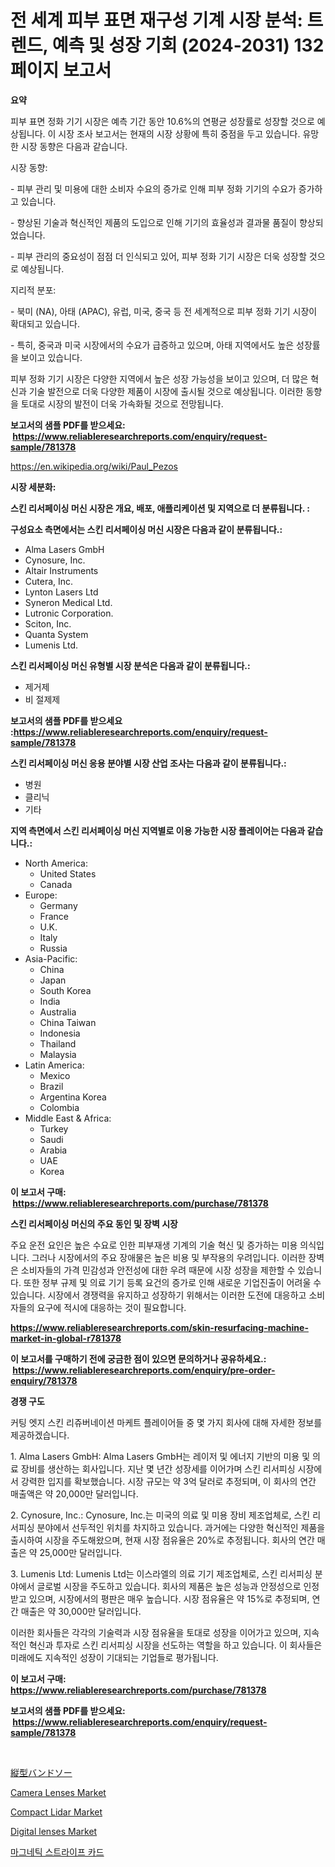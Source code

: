 <p><h1>전 세계 피부 표면 재구성 기계 시장 분석: 트렌드, 예측 및 성장 기회 (2024-2031) 132페이지 보고서</h1></p><p><strong>요약</strong></p>
<p><p>피부 표면 정화 기기 시장은 예측 기간 동안 10.6%의 연평균 성장률로 성장할 것으로 예상됩니다. 이 시장 조사 보고서는 현재의 시장 상황에 특히 중점을 두고 있습니다. 유망한 시장 동향은 다음과 같습니다.</p><p>시장 동향:</p><p>- 피부 관리 및 미용에 대한 소비자 수요의 증가로 인해 피부 정화 기기의 수요가 증가하고 있습니다.</p><p>- 향상된 기술과 혁신적인 제품의 도입으로 인해 기기의 효율성과 결과물 품질이 향상되었습니다.</p><p>- 피부 관리의 중요성이 점점 더 인식되고 있어, 피부 정화 기기 시장은 더욱 성장할 것으로 예상됩니다.</p><p>지리적 분포:</p><p>- 북미 (NA), 아태 (APAC), 유럽, 미국, 중국 등 전 세계적으로 피부 정화 기기 시장이 확대되고 있습니다.</p><p>- 특히, 중국과 미국 시장에서의 수요가 급증하고 있으며, 아태 지역에서도 높은 성장률을 보이고 있습니다.</p><p>피부 정화 기기 시장은 다양한 지역에서 높은 성장 가능성을 보이고 있으며, 더 많은 혁신과 기술 발전으로 더욱 다양한 제품이 시장에 출시될 것으로 예상됩니다. 이러한 동향을 토대로 시장의 발전이 더욱 가속화될 것으로 전망됩니다.</p></p>
<p><strong>보고서의 샘플 PDF를 받으세요: &nbsp;<a href="https://www.reliableresearchreports.com/enquiry/request-sample/781378">https://www.reliableresearchreports.com/enquiry/request-sample/781378</a></strong></p>
<p><a href="https://en.wikipedia.org/wiki/Paul_Pezos">https://en.wikipedia.org/wiki/Paul_Pezos</a></p>
<p><strong>시장 세분화:</strong></p>
<p><strong> 스킨 리서페이싱 머신 시장은 개요, 배포, 애플리케이션 및 지역으로 더 분류됩니다. :</strong></p>
<p><strong>구성요소 측면에서는 스킨 리서페이싱 머신 시장은 다음과 같이 분류됩니다.:</strong></p>
<p><ul><li>Alma Lasers GmbH</li><li>Cynosure, Inc.</li><li>Altair Instruments</li><li>Cutera, Inc.</li><li>Lynton Lasers Ltd</li><li>Syneron Medical Ltd.</li><li>Lutronic Corporation.</li><li>Sciton, Inc.</li><li>Quanta System</li><li>Lumenis Ltd.</li></ul></p>
<p><strong> 스킨 리서페이싱 머신 유형별 시장 분석은 다음과 같이 분류됩니다.:</strong></p>
<p><ul><li>제거제</li><li>비 절제제</li></ul></p>
<p><strong>보고서의 샘플 PDF를 받으세요 :<a href="https://www.reliableresearchreports.com/enquiry/request-sample/781378">https://www.reliableresearchreports.com/enquiry/request-sample/781378</a></strong></p>
<p><strong> 스킨 리서페이싱 머신 응용 분야별 시장 산업 조사는 다음과 같이 분류됩니다.:</strong></p>
<p><ul><li>병원</li><li>클리닉</li><li>기타</li></ul></p>
<p><strong>지역 측면에서 스킨 리서페이싱 머신 지역별로 이용 가능한 시장 플레이어는 다음과 같습니다.:</strong></p>
<p><ul>
    <li>
        North America:
        <ul>
            <li>United States</li>
            <li>Canada</li>
        </ul>
    </li>
    <li>
        Europe:
        <ul>
            <li>Germany</li>
            <li>France</li>
            <li>U.K.</li>
            <li>Italy</li>
            <li>Russia</li>
        </ul>
    </li>
    <li>
        Asia-Pacific:
        <ul>
            <li>China</li>
            <li>Japan</li>
            <li>South Korea</li>
            <li>India</li>
            <li>Australia</li>
            <li>China Taiwan</li>
            <li>Indonesia</li>
            <li>Thailand</li>
            <li>Malaysia</li>
        </ul>
    </li>
    <li>
        Latin America:
        <ul>
            <li>Mexico</li>
            <li>Brazil</li>
            <li>Argentina Korea</li>
            <li>Colombia</li>
        </ul>
    </li>
    <li>
        Middle East & Africa:
        <ul>
            <li>Turkey</li>
            <li>Saudi</li>
            <li>Arabia</li>
            <li>UAE</li>
            <li>Korea</li>
        </ul>
    </li>
    </ul></p>
<p><strong>이 보고서 구매: &nbsp;<a href="https://www.reliableresearchreports.com/purchase/781378">https://www.reliableresearchreports.com/purchase/781378</a></strong></p>
<p><strong>스킨 리서페이싱 머신의 주요 동인 및 장벽 시장</strong></p>
<p><p>주요 운전 요인은 높은 수요로 인한 피부재생 기계의 기술 혁신 및 증가하는 미용 의식입니다. 그러나 시장에서의 주요 장애물은 높은 비용 및 부작용의 우려입니다. 이러한 장벽은 소비자들의 가격 민감성과 안전성에 대한 우려 때문에 시장 성장을 제한할 수 있습니다. 또한 정부 규제 및 의료 기기 등록 요건의 증가로 인해 새로운 기업진출이 어려울 수 있습니다. 시장에서 경쟁력을 유지하고 성장하기 위해서는 이러한 도전에 대응하고 소비자들의 요구에 적시에 대응하는 것이 필요합니다.</p></p>
<p><strong><a href="https://www.reliableresearchreports.com/skin-resurfacing-machine-market-in-global-r781378">https://www.reliableresearchreports.com/skin-resurfacing-machine-market-in-global-r781378</a></strong></p>
<p><strong>이 보고서를 구매하기 전에 궁금한 점이 있으면 문의하거나 공유하세요.: &nbsp;<a href="https://www.reliableresearchreports.com/enquiry/pre-order-enquiry/781378">https://www.reliableresearchreports.com/enquiry/pre-order-enquiry/781378</a></strong></p>
<p><strong>경쟁 구도</strong></p>
<p><p>커팅 엣지 스킨 리쥬버네이션 마케트 플레이어들 중 몇 가지 회사에 대해 자세한 정보를 제공하겠습니다.</p><p>1. Alma Lasers GmbH: Alma Lasers GmbH는 레이저 및 에너지 기반의 미용 및 의료 장비를 생산하는 회사입니다. 지난 몇 년간 성장세를 이어가며 스킨 리서피싱 시장에서 강력한 입지를 확보했습니다. 시장 규모는 약 3억 달러로 추정되며, 이 회사의 연간 매출액은 약 20,000만 달러입니다.</p><p>2. Cynosure, Inc.: Cynosure, Inc.는 미국의 의료 및 미용 장비 제조업체로, 스킨 리서피싱 분야에서 선두적인 위치를 차지하고 있습니다. 과거에는 다양한 혁신적인 제품을 출시하여 시장을 주도해왔으며, 현재 시장 점유율은 20%로 추정됩니다. 회사의 연간 매출은 약 25,000만 달러입니다.</p><p>3. Lumenis Ltd: Lumenis Ltd는 이스라엘의 의료 기기 제조업체로, 스킨 리서피싱 분야에서 글로벌 시장을 주도하고 있습니다. 회사의 제품은 높은 성능과 안정성으로 인정받고 있으며, 시장에서의 평판은 매우 높습니다. 시장 점유율은 약 15%로 추정되며, 연간 매출은 약 30,000만 달러입니다.</p><p>이러한 회사들은 각각의 기술력과 시장 점유율을 토대로 성장을 이어가고 있으며, 지속적인 혁신과 투자로 스킨 리서피싱 시장을 선도하는 역할을 하고 있습니다. 이 회사들은 미래에도 지속적인 성장이 기대되는 기업들로 평가됩니다.</p></p>
<p><strong>이 보고서 구매: &nbsp; <a href="https://www.reliableresearchreports.com/purchase/781378">https://www.reliableresearchreports.com/purchase/781378</a></strong></p>
<p><strong>보고서의 샘플 PDF를 받으세요: &nbsp;<a href="https://www.reliableresearchreports.com/enquiry/request-sample/781378">https://www.reliableresearchreports.com/enquiry/request-sample/781378</a></strong><strong></strong></p>
<p>&nbsp;</p>
<p><p><a href="https://github.com/LenoraKris2023/Market-Research-Report-List-1/blob/main/3983105149464.md">縦型バンドソー</a></p><p><a href="https://github.com/fiixsa/Market-Research-Report-List-3/blob/main/camera-lenses-market.md">Camera Lenses Market</a></p><p><a href="https://issuu.com/reportprime-2/docs/compact-lidar-market-size-2030.pptx">Compact Lidar Market</a></p><p><a href="https://github.com/cecuraprangm/Market-Research-Report-List-3/blob/main/digital-lenses-market.md">Digital lenses Market</a></p><p><a href="https://github.com/Howaoole34545/Market-Research-Report-List-2/blob/main/7678390159179.md">마그네틱 스트라이프 카드</a></p></p>